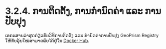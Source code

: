 # 3.2.4. ການຕິດຕັ້ງ, ການກຳນົດຄ່າ ແລະ ການປັບປຸງ

ເອກະສານລ່າສຸດກ່ຽວກັບວິທີການຕິດຕັ້ງ ແລະ ກໍານົດຄ່າການປັບປຸງ GeoPrism Registry ໃຫ້ກັບລຸ້ນໃໝ່ສາມາດພົບໄດ້ຢູ່ໃນ [Docker Hub](https://hub.docker.com/r/terraframe/geoprism-registry).
